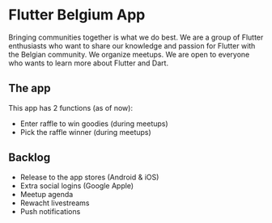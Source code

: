 # Flutter Belgium App

Bringing communities together is what we do best. We are a group of Flutter enthusiasts who want to share our knowledge and passion for Flutter with the Belgian community. We organize meetups. We are open to everyone who wants to learn more about Flutter and Dart.

## The app

This app has 2 functions (as of now):

- Enter raffle to win goodies (during meetups)
- Pick the raffle winner (during meetups)

## Backlog

- Release to the app stores (Android & iOS)
- Extra social logins (Google Apple)
- Meetup agenda
- Rewacht livestreams
- Push notifications
